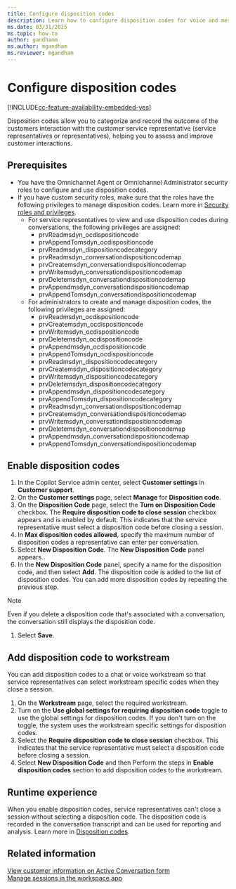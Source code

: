 ```yaml
---
title: Configure disposition codes
description: Learn how to configure disposition codes for voice and messaging channels.
ms.date: 03/31/2025
ms.topic: how-to
author: gandhamm
ms.author: mgandham
ms.reviewer: mgandham
---
```


# Configure disposition codes

[!INCLUDE[cc-feature-availability-embedded-yes](../includes/cc-feature-availability-embedded-yes.md)]

Disposition codes allow you to categorize and record the outcome of the customers interaction with the customer service representative (service representatives or representatives), helping you to assess and improve customer interactions.

## Prerequisites

- You have the Omnichannel Agent or Omnichannel Administrator security roles to configure and use disposition codes.
- If you have custom security roles, make sure that the roles have the following privileges to manage disposition codes. Learn more in [Security roles and privileges](/power-platform/admin/security-roles-privileges).
    - For service representatives to view and use disposition codes during conversations, the following privileges are assigned:
      - prvReadmsdyn_ocdispositioncode  
      - prvAppendTomsdyn_ocdispositioncode  
      - prvReadmsdyn_dispositioncodecategory  
      - prvReadmsdyn_conversationdispositioncodemap  
      - prvCreatemsdyn_conversationdispositioncodemap  
      - prvWritemsdyn_conversationdispositioncodemap  
      - prvDeletemsdyn_conversationdispositioncodemap  
      - prvAppendmsdyn_conversationdispositioncodemap  
      - prvAppendTomsdyn_conversationdispositioncodemap
    - For administrators to create and manage disposition codes, the following privileges are assigned:
      - prvReadmsdyn_ocdispositioncode
      - prvCreatemsdyn_ocdispositioncode
      - prvWritemsdyn_ocdispositioncode
      - prvDeletemsdyn_ocdispositioncode
      - prvAppendmsdyn_ocdispositioncode
      - prvAppendTomsdyn_ocdispositioncode
      - prvReadmsdyn_dispositioncodecategory
      - prvCreatemsdyn_dispositioncodecategory
      - prvWritemsdyn_dispositioncodecategory
      - prvDeletemsdyn_dispositioncodecategory
      - prvAppendmsdyn_dispositioncodecategory
      - prvAppendTomsdyn_dispositioncodecategory
      - prvReadmsdyn_conversationdispositioncodemap
      - prvCreatemsdyn_conversationdispositioncodemap
      - prvWritemsdyn_conversationdispositioncodemap
      - prvDeletemsdyn_conversationdispositioncodemap
      - prvAppendmsdyn_conversationdispositioncodemap
      - prvAppendTomsdyn_conversationdispositioncodemap

## Enable disposition codes 

1. In the Copilot Service admin center, select **Customer settings** in **Customer support**.
1. On the **Customer settings** page, select **Manage** for **Disposition code**.
1. On the **Disposition Code** page, select the **Turn on Disposition Code** checkbox. The **Require disposition code to close session** checkbox appears and is enabled by default. This indicates that the service representative must select a disposition code before closing a session.
1. In **Max disposition codes allowed**, specify the maximum number of disposition codes a representative can enter per conversation.
1. Select **New Disposition Code**. The **New Disposition Code** panel appears.
1. In the **New Disposition Code** panel, specify a name for the disposition code, and then select **Add**.
   The disposition code is added to the list of disposition codes. You can add more disposition codes by repeating the previous step.
  > [!NOTE]
  > Even if you delete a disposition code that's associated with a conversation, the conversation still displays the disposition code.  
1. Select **Save**.

## Add disposition code to workstream

You can add disposition codes to a chat or voice workstream so that service representatives can select workstream specific codes when they close a session.
1. On the **Workstream** page, select the required workstream.
1. Turn on the **Use global settings for requiring disposition code** toggle to use the global settings for disposition codes. If you don't turn on the toggle, the system uses the workstream specific settings for disposition codes.
1. Select the **Require disposition code to close session** checkbox. This indicates that the service representative must select a disposition code before closing a session.
1. Select **New Disposition Code** and then Perform the steps in **Enable disposition codes** section to add disposition codes to the workstream.

## Runtime experience

When you enable disposition codes, service representatives can't close a session without selecting a disposition code. The disposition code is recorded in the conversation transcript and can be used for reporting and analysis. Learn more in [Disposition codes](/dynamics365/customer-service/use/oc-customer-summary#set-disposition-codes).

## Related information

[View customer information on Active Conversation form](/dynamics365/customer-service/use/oc-customer-summary)   
[Manage sessions in the workspace app](/dynamics365/customer-service/use/oc-manage-sessions)